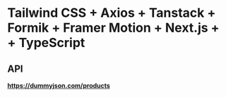 # Tailwind CSS + Axios + Tanstack + Formik + Framer Motion + Next.js + + TypeScript

## API

**https://dummyjson.com/products**
